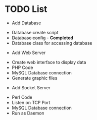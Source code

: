 TODO List
=========

* Add Database
 - Database create script
 - ~~Database config~~ - **Completed**
 - Database class for accessing database
* Add Web Server
 - Create web interface to display data
 - PHP Code
 - MySQL Database connection
 - Generate graphic files
* Add Socket Server
 - Perl Code
 - Listen on TCP Port
 - MySQL Database connection
 - Run as Daemon
